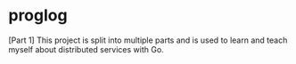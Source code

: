 # proglog
[Part 1] This project is split into multiple parts and is used to learn and teach myself about distributed services with Go.
